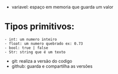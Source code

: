 - variavel: espaço em memoria que guarda um valor

# Tipos primitivos:
	- int: um numero inteiro
	- float: um numero quebrado ex: 0.73
	- bool: true | false
	- Str: string que é um texto
	
- git: realiza a versão do codigo
- github: guarda e compartilha as versões